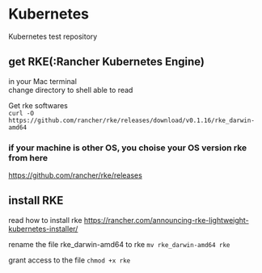 # Kubernetes
Kubernetes test repository

## get RKE(:Rancher Kubernetes Engine)  
in your Mac terminal  
change directory to shell able to read  


Get rke softwares  
```curl -O https://github.com/rancher/rke/releases/download/v0.1.16/rke_darwin-amd64```

### if your machine is other OS, you choise your OS version rke from here
https://github.com/rancher/rke/releases

## install RKE
read how to install rke
https://rancher.com/announcing-rke-lightweight-kubernetes-installer/

rename the file rke_darwin-amd64 to rke
```mv rke_darwin-amd64 rke```

grant access to the file
```chmod +x rke```

